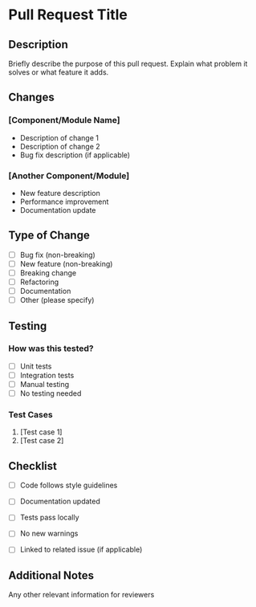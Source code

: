 # Pull Request Title

## Description
Briefly describe the purpose of this pull request. Explain what problem it solves or what feature it adds.

## Changes
### [Component/Module Name]
- Description of change 1
- Description of change 2
- Bug fix description (if applicable)

### [Another Component/Module]
- New feature description
- Performance improvement
- Documentation update

## Type of Change
- [ ] Bug fix (non-breaking)
- [ ] New feature (non-breaking)
- [ ] Breaking change
- [ ] Refactoring
- [ ] Documentation
- [ ] Other (please specify)

## Testing
### How was this tested?
- [ ] Unit tests
- [ ] Integration tests
- [ ] Manual testing
- [ ] No testing needed

### Test Cases
1. [Test case 1]
2. [Test case 2]

## Checklist
- [ ] Code follows style guidelines
- [ ] Documentation updated
- [ ] Tests pass locally
- [ ] No new warnings
- [ ] Linked to related issue (if applicable)


## Additional Notes
Any other relevant information for reviewers